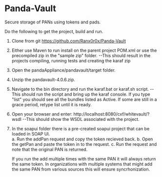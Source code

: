 # Panda-Vault
Secure storage of PANs using tokens and pads.

Do the following to get the project, build and run.

1. Clone from git https://github.com/Ranx0r0x/Panda-Vault
2. Either use Maven to run install on the parent project POM.xml or use the precompiled zip in the "sample zip" folder.
--This should result in the projects compiling, running tests and creating the karaf zip
3. Open the pandaAppliance/pandavault/target folder.
4. Unzip the pandavault-4.0.6.zip.
5. Navigate to the bin directory and run the karaf.bat or karaf.sh script.
--This should run the script and bring up the karaf console.  If you type "list" you should see
all the bundles listed as Active.  If some are still in a grace period, retype list until it is ready.
6. Open your browser and enter: http://localhost:8080/cxf/whitevault/?wsdl
--This should show the WSDL associated with the project.
7. In the soapui folder there is a pre-created soapui project that can
   be loaded in SOAP UI.  
   a. Run the addPan request and copy the token recieved back.
   b. Open the getPan and paste the token in to the request.
   c. Run the request and note that the original PAN is returned.
   
   If you run the add multiple times with the same PAN it will always return the same token. In organizations
   with multiple systems that might add the same PAN from various sources this will ensure syncrhonization.